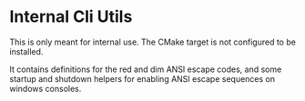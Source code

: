 <!-- SPDX-FileCopyrightText: 2020 David Fong -->
<!-- SPDX-License-Identifier: GFDL-1.3-or-later -->
# Internal Cli Utils

This is only meant for internal use. The CMake target is not configured to be installed.

It contains definitions for the red and dim ANSI escape codes, and some startup and shutdown helpers for enabling ANSI escape sequences on windows consoles.